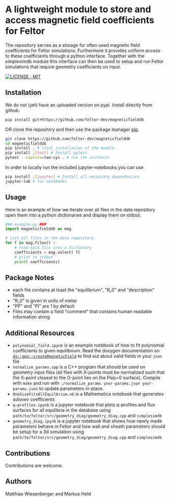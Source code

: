 # A lightweight module to store and access magnetic field coefficients for Feltor

The repository serves as a storage for often used magnetic field coefficients for Feltor
simulations. Furthermore it provides uniform access to these coefficients
through a python interface.
Together with the simplesimdb module this interface can then be used to
setup and run Feltor simulations that require geometry coefficients on input.

[![LICENSE : MIT](https://img.shields.io/badge/License-MIT-yellow.svg)](https://opensource.org/licenses/MIT)

## Installation
We do not (yet) have an uploaded version on pypi.
Install directly from github:
```bash
pip install git+https://github.com/feltor-dev/magneticfielddb
```
OR clone the repository and then use the package manager [pip](https://pip.pypa.io/en/stable/).
```bash
git clone https://github.com/feltor-dev/magneticfielddb
cd magneticfielddb
pip install . # local installation of the module
pip install .[test] # Install pytest
pytest --capture=tee-sys . # run the unittests
```

In order to locally run the included jupyter-notebooks you can use
```bash
pip install .[jupyter] # Install all necessary dependencies
jupyter-lab # run notebooks
```

## Usage
Here is an example of how we iterate over all files in the data repository
open them into a python dictionaries and display them on stdout.
```python
### example.py ###
import magneticfielddb as mag

# list all files in the data repository
for f in mag.files() :
    # read each file into a dictionary
    coefficients = mag.select( f)
    # print to stdout
    print( coefficients)
```
## Package Notes
- each file contains at least the "equilibrium", "R_0" and "description" fields
- "R_0" is given in units of meter
- "PP" and "PI" are 1 by default
- Files may contain a field "comment" that contains human readable information
string

## Additional Resources

- `polynomial_field.ipynb` is an example notebook of how to fit polynomial coefficients to given equilibrium. Read the doxygen documentation on
   [`dg::geo::createMagneticField`](https://mwiesenberger.github.io/feltor/geometries/html/group__geom.html#gaa0da1d1c2db65f1f4b28d77307ad238b) to find out about valid fields in your `json` file
- `normalize_params.cpp` is a C++ program that should be used on geometry input files (all files with X-points must be normalized such that the X-point closest to the O-point lies on the Psip=0 surface). Compile with `make` and run with `./normalize_params your-params.json your-params.json` to update parameters in-place.
- `OneSizeFitsAllEquilbrium.nb` is a Mathematica notebook that generates solovev coefficients
- `q-profiles.ipynb` is a jupyter notebook that plots q-profiles and flux surfaces for all equilibria in the database using `path/to/feltor/src/geometry_diag/geometry_diag.cpp` and `simplesimdb`
- `geometry_diag.ipynb` is a jupyter notebook that shows how newly made parameters behave in Feltor and how wall and sheath parameters should be setup for a 3d simulation using `path/to/feltor/src/geometry_diag/geometry_diag.cpp` and `simplesimdb`

## Contributions

Contributions are welcome.
## Authors

Matthias Wiesenberger and Markus Held
